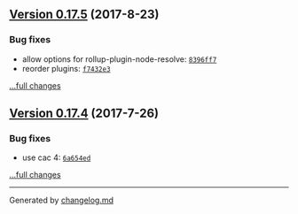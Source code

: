 ## [Version 0.17.5](https://github.com/egoist/bubleup/releases/tag/v0.17.5) (2017-8-23)

### Bug fixes

- allow options for rollup-plugin-node-resolve: [`8396ff7`](https://github.com/egoist/bubleup/commit/8396ff7)
- reorder plugins: [`f7432e3`](https://github.com/egoist/bubleup/commit/f7432e3)

[...full changes](https://github.com/egoist/bubleup/compare/v0.17.4...v0.17.5)

## [Version 0.17.4](https://github.com/egoist/bubleup/releases/tag/v0.17.4) (2017-7-26)

### Bug fixes

- use cac 4: [`6a654ed`](https://github.com/egoist/bubleup/commit/6a654ed)

[...full changes](https://github.com/egoist/bubleup/compare/v0.17.3...v0.17.4)


---

Generated by [changelog.md](https://github.com/egoist/changelog.md)
